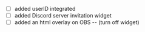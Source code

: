 - [ ] added userID integrated
- [ ] added Discord server invitation widget
- [ ] added an html overlay on OBS -- (turn off widget)
